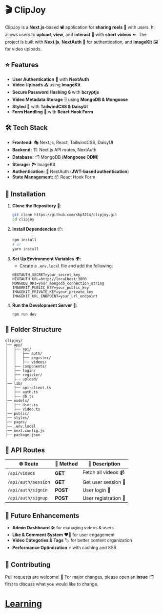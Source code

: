 # 🎬 ClipJoy

ClipJoy is a **Next.js**-based 📽️ application for **sharing reels** 🎥 with users. It allows users to **upload**, **view**, and **interact** 👏 with **short videos** ⏩. The project is built with **Next.js**, **NextAuth** 🔐 for authentication, and **ImageKit** 🖼️ for video uploads.

## ⭐ Features

- **User Authentication** 🔑 with **NextAuth**
- **Video Uploads** 📤 using **ImageKit**
- **Secure Password Hashing** 🔒 with **bcryptjs**
- **Video Metadata Storage** 🗄️ using **MongoDB & Mongoose**
- **Styled** 🎨 with **TailwindCSS & DaisyUI**
- **Form Handling** 📄 with **React Hook Form**

## 🛠️ Tech Stack

- **Frontend:** 🎭 Next.js, React, TailwindCSS, DaisyUI
- **Backend:** 🏗️ Next.js API routes, NextAuth
- **Database:** 🗂️ MongoDB (**Mongoose ODM**)
- **Storage:** 🏞️ ImageKit
- **Authentication:** 🔑 NextAuth (**JWT-based authentication**)
- **State Management:** 📦 React Hook Form

## 🚀 Installation

1. **Clone the Repository** 📂:
   ```sh
   git clone https://github.com/skp3214/clipjoy.git
   cd clipjoy
   ```
2. **Install Dependencies** 📦:
   ```sh
   npm install
   # or
   yarn install
   ```
3. **Set Up Environment Variables** 🌍:
   - Create a `.env.local` file and add the following:
   ```env
   NEXTAUTH_SECRET=your_secret_key
   NEXTAUTH_URL=http://localhost:3000
   MONGODB_URI=your_mongodb_connection_string
   IMAGEKIT_PUBLIC_KEY=your_public_key
   IMAGEKIT_PRIVATE_KEY=your_private_key
   IMAGEKIT_URL_ENDPOINT=your_url_endpoint
   ```
4. **Run the Development Server** 🏃:
   ```sh
   npm run dev
   ```

## 📂 Folder Structure

```
clipjoy/
│── app/
│   ├── api/
│   │   ├── auth/
│   │   ├── register/
│   │   ├── videos/
│   ├── components/
│   ├── login/
│   ├── register/
│   ├── upload/
│── lib/
│   ├── api-client.ts
│   ├── auth.ts
│   ├── db.ts
│── models/
│   ├── User.ts
│   ├── Video.ts
│── public/
│── styles/
│── pages/
│── .env.local
│── next.config.js
│── package.json
```

## 🔗 API Routes

| 🌐 Route            | 🔄 Method | 📜 Description         |
|--------------------|----------|----------------------|
| `/api/videos`      | **GET**  | Fetch all videos 📹 |
| `/api/auth/session`| **GET**  | Get user session 🔑 |
| `/api/auth/signin` | **POST** | User login 🚪       |
| `/api/auth/signup` | **POST** | User registration 📝 |

## 🔮 Future Enhancements

- **Admin Dashboard** 🛠️ for managing videos & users
- **Like & Comment System** ❤️💬 for user engagement
- **Video Categories & Tags** 🏷️ for better content organization
- **Performance Optimization** ⚡ with caching and SSR

## 🤝 Contributing

Pull requests are welcome! 🚀 For major changes, please open an **issue** 🗂️ first to discuss what you would like to change.


# [Learning](/Learning.md)

